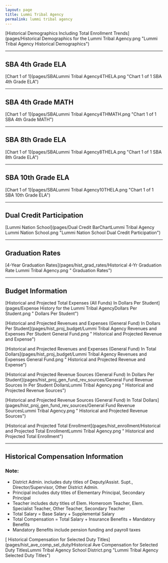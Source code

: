 ```yaml
---
layout: page
title: Lummi Tribal Agency
permalink: lummi tribal agency
---
```



[Historical Demographics Including Total Enrollment Trends](pages/Historical Demographics for the Lummi Tribal Agency.png "Lummi Tribal Agency Historical Demographics")

___

## SBA 4th Grade ELA

[Chart 1 of 1](pages/SBALummi Tribal Agency4THELA.png "Chart 1 of 1 SBA 4th Grade ELA")


___

## SBA 4th Grade MATH

[Chart 1 of 1](pages/SBALummi Tribal Agency4THMATH.png "Chart 1 of 1 SBA 4th Grade MATH")


___

## SBA 8th Grade ELA

[Chart 1 of 1](pages/SBALummi Tribal Agency8THELA.png "Chart 1 of 1 SBA 8th Grade ELA")


___

## SBA 10th Grade ELA

[Chart 1 of 1](pages/SBALummi Tribal Agency10THELA.png "Chart 1 of 1 SBA 10th Grade ELA")


___

## Dual Credit Participation

[Lummi Nation School](pages/Dual Credit BarChartLummi Tribal Agency Lummi Nation School.png "Lummi Nation School Dual Credit Participation")


___

## Graduation Rates

[4-Year Graduation Rates](pages/hist_grad_rates/Historical 4-Yr Graduation Rate Lummi Tribal Agency.png " Graduation Rates")


___

## Budget Information

[Historical and Projected Total Expenses (All Funds) In Dollars Per Student](pages/Expense History for the Lummi Tribal AgencyDollars Per Student.png " Dollars Per Student")

[Historical and Projected Revenues and Expenses (General Fund) In Dollars Per Student](pages/hist_proj_budget/Lummi Tribal Agency Revenues and Expenses Per Student General Fund.png " Historical and Projected Revenue and Expense")

[Historical and Projected Revenues and Expenses (General Fund) In Total Dollars](pages/hist_proj_budget/Lummi Tribal Agency Revenues and Expenses General Fund.png " Historical and Projected Revenue and Expense")

[Historical and Projected Revenue Sources (General Fund) In Dollars Per Student](pages/hist_proj_gen_fund_rev_sources/General Fund Revenue Sources In Per Student DollarsLummi Tribal Agency.png " Historical and Projected Revenue Sources")

[Historical and Projected Revenue Sources (General Fund) In Total Dollars](pages/hist_proj_gen_fund_rev_sources/General Fund Revenue SourcesLummi Tribal Agency.png " Historical and Projected Revenue Sources")

[Historical and Projected Total Enrollment](pages/hist_enrollment/Historical and Projected Total EnrollmentLummi Tribal Agency.png " Historical and Projected Total Enrollment")


___

## Historical Compensation Information
### Note:
- District Admin. includes duty titles of Deputy/Assist. Supt., Director/Supervisor, Other District Admin.
- Principal includes duty titles of Elementary Principal, Secondary Principal
- Teacher includes duty titles of Elem. Homeroom Teacher, Elem. Specialist Teacher, Other Teacher, Secondary Teacher
- Total Salary = Base Salary + Supplemental Salary
- Total Compensation = Total Salary + Insurance Benefits + Mandatory Benefits
- Mandatory Benefits include pension funding and payroll taxes

[ Historical Compensation for Selected Duty Titles](pages/hist_ave_comp_sel_duty/Historical Ave Compensation for Selected Duty TitlesLummi Tribal Agency School District.png "Lummi Tribal Agency Selected Duty Titles")

